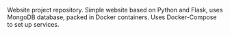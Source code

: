 Website project repository.
Simple website based on Python and Flask, uses MongoDB database, packed in Docker containers.
Uses Docker-Compose to set up services.